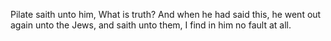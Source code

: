 Pilate saith unto him, What is truth? And when he had said this, he went out again unto the Jews, and saith unto them, I find in him no fault at all.
